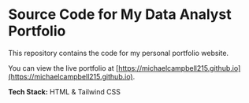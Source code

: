 # Source Code for My Data Analyst Portfolio

This repository contains the code for my personal portfolio website.

You can view the live portfolio at [https://michaelcampbell215.github.io](https://michaelcampbell215.github.io).

**Tech Stack:** HTML & Tailwind CSS